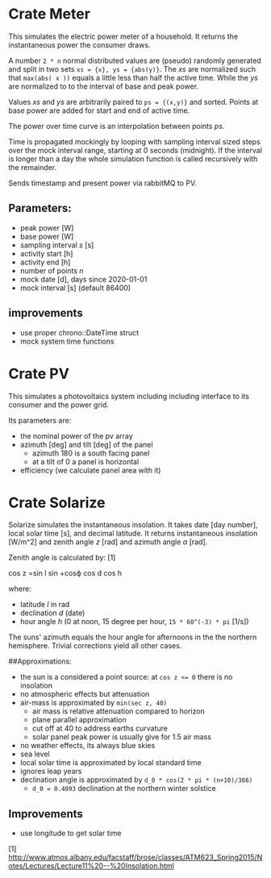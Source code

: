 # Crate Meter

This simulates the electric power meter of a household. It returns
the instantaneous power the consumer draws.

A number `2 * n` normal distributed values are (pseudo) randomly generated and
split in two sets `xs = {x}, ys = {abs(y)}`. The _xs_ are normalized such that
`max(abs( x ))` equals a little less than half the active time. While the _ys_
are normalized to to the interval of base and peak power.

Values _xs_ and _ys_ are arbitrarily paired to `ps = {(x,y)}` and sorted. 
Points at base power are added for start and end of active time.

The power over time curve is an interpolation between points _ps_.

Time is propagated mockingly by looping with sampling interval sized steps over
the mock interval range, starting at 0 seconds (midnight). If the interval is
longer than a day the whole simulation function is called recursively with the
remainder.

Sends timestamp and present power via rabbitMQ to PV.

## Parameters:
- peak power [W]
- base power [W]
- sampling interval _s_ [s]
- activity start [h]
- activity end [h]
- number of points _n_
- mock date [d], days since 2020-01-01
- mock interval [s] (default 86400)

## improvements
- use proper chrono::DateTime struct
- mock system time functions


# Crate PV
This simulates a photovoltaics system including including interface to its
consumer and the power grid.



Its parameters are:
- the nominal power of the pv array
- azimuth [deg] and tilt [deg] of the panel
  - azimuth 180 is a south facing panel
  - at a tilt of 0 a panel is horizontal
- efficiency (we calculate panel area with it)


# Crate Solarize
Solarize simulates the instantaneous insolation. It takes date [day number],
local solar time [s], and decimal latitude. It returns instantaneous
insolation [W/m^2] and zenith angle _z_ [rad] and azimuth angle _a_ [rad].

Zenith angle is calculated by: [1]

   cos z =sin l sin +cosϕ cos d cos h

where:
- latitude _l_ in rad
- declination _d_ (date)
- hour angle _h_ (0 at noon, 15 degree per hour, `15 * 60^(-3) * pi` [1/s])

The suns' azimuth equals the hour angle for afternoons in the the northern
hemisphere.  Trivial corrections yield all other cases.

##Approximations:
- the sun is a considered a point source: at `cos z <= 0` there is no insolation
- no atmospheric effects but attenuation
- air-mass is approximated by `min(sec z, 40)`
  - air mass is relative attenuation compared to horizon
  - plane parallel approximation
  - cut off at 40 to address earths curvature
  - solar panel peak power is usually give for 1.5 air mass
- no weather effects, its always blue skies
- sea level
- local solar time is approximated by local standard time
- ignores leap years
- declination angle is approximated by `d_0 * cos(2 * pi * (n+10)/366)`
  - `d_0 = 0.4093` declination at the northern winter solstice 

## Improvements
- use longitude to get solar time

[1] http://www.atmos.albany.edu/facstaff/brose/classes/ATM623_Spring2015/Notes/Lectures/Lecture11%20--%20Insolation.html
